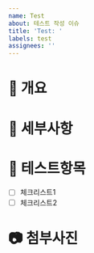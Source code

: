 ```yaml
---
name: Test
about: 테스트 작성 이슈
title: 'Test: '
labels: test
assignees: ''
---
```


# 📘 개요

# 📗 세부사항

# 📙 테스트항목

- [ ] 체크리스트1
- [ ] 체크리스트2

# 📷 첨부사진
